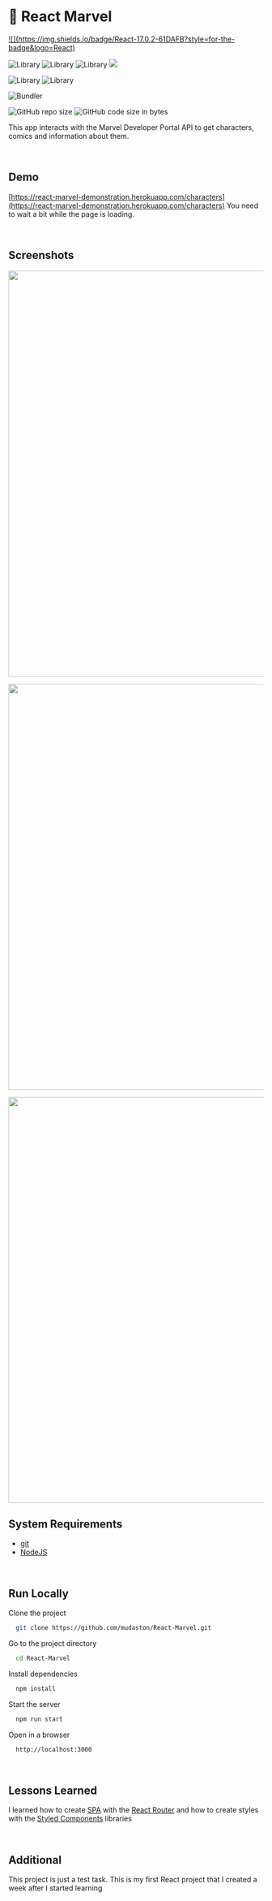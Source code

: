 # :superhero: React Marvel



<div>

<a href="https://reactjs.org" target="_blank">
![](https://img.shields.io/badge/React-17.0.2-61DAFB?style=for-the-badge&logo=React)
</a>

![Library](https://img.shields.io/badge/React%20Router-6.3.0-CA4245?style=for-the-badge&logo=React%20Router)
![Library](https://img.shields.io/badge/Styled%20Components-5.3.3-DB7093?style=for-the-badge&logo=styled-components)
![Library](https://img.shields.io/badge/React%20Helmet-6.1.0-D36E70?style=for-the-badge)
<a href="https://www.npmjs.com/package/react-palette" target="_blank">
![](https://img.shields.io/badge/React%20Palette-1.0.2-77D6A1?style=for-the-badge&link=https://www.npmjs.com/package/react-palette)
</a>

<div>


</div>

![Library](https://img.shields.io/badge/React%20Helmet-6.1.0-D36E70?style=for-the-badge)
![Library](https://img.shields.io/badge/React%20Helmet-6.1.0-D36E70?style=for-the-badge)

![Bundler](https://img.shields.io/badge/Webpack-5.73.0-8DD6F9?style=for-the-badge&logo=Webpack)

</div>

<div>

![GitHub repo size](https://img.shields.io/github/repo-size/mudaston/React-Coffee?style=for-the-badge)
![GitHub code size in bytes](https://img.shields.io/github/languages/code-size/mudaston/React-coffee?style=for-the-badge)

</div>

This app interacts with the Marvel Developer Portal API to get characters, comics and information about them.

<br/>

## Demo

[https://react-marvel-demonstration.herokuapp.com/characters](https://react-marvel-demonstration.herokuapp.com/characters) You need to wait a bit while the page is loading.

<br/>

## Screenshots

<p align="center">
<img style="object-fit:contain;"
     src="https://user-images.githubusercontent.com/64277973/179244234-3c544187-a242-4c8a-a95e-c367d0c9bf66.png"
     width="800"
/>
</p>

<p align="center">
<img src="https://user-images.githubusercontent.com/64277973/179247956-e9cdb731-3bc0-43e2-bd0c-c52b7388babd.png"
     width="800"
/>
</p>

<p align="center">
<img src="https://user-images.githubusercontent.com/64277973/179245046-0ea6c28a-90ff-4a87-b460-654019c0791c.png"
     width="800"
/>
</p>

## System Requirements

- [git](https://git-scm.com/)
- [NodeJS](https://nodejs.org/en/)

<br/>

## Run Locally

Clone the project

```bash
  git clone https://github.com/mudaston/React-Marvel.git
```

Go to the project directory

```bash
  cd React-Marvel
```

Install dependencies

```bash
  npm install
```

Start the server

```bash
  npm run start
```

Open in a browser

```bash
  http://localhost:3000
```

<br/>

## Lessons Learned

I learned how to create [SPA](https://en.wikipedia.org/wiki/Single-page_application) with the [React Router](https://reactrouter.com/) and how to create styles with the [Styled Components](https://styled-components.com/) libraries

<br/>

## Additional

This project is just a test task. This is my first React project that I created a week after I started learning
